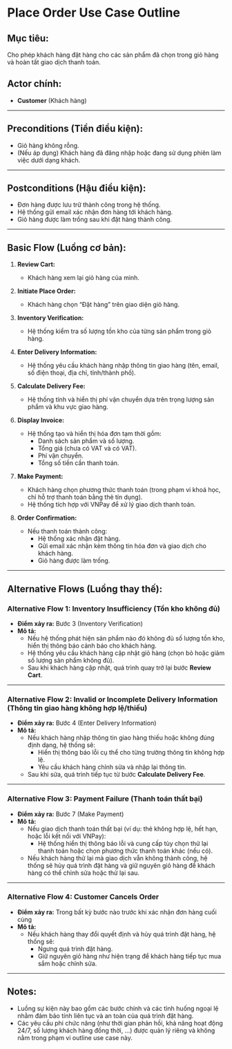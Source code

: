 # Place Order Use Case Outline

## Mục tiêu:
Cho phép khách hàng đặt hàng cho các sản phẩm đã chọn trong giỏ hàng và hoàn tất giao dịch thanh toán.

## Actor chính:
- **Customer** (Khách hàng)

---

## Preconditions (Tiền điều kiện):
- Giỏ hàng không rỗng.
- (Nếu áp dụng) Khách hàng đã đăng nhập hoặc đang sử dụng phiên làm việc dưới dạng khách.

---

## Postconditions (Hậu điều kiện):
- Đơn hàng được lưu trữ thành công trong hệ thống.
- Hệ thống gửi email xác nhận đơn hàng tới khách hàng.
- Giỏ hàng được làm trống sau khi đặt hàng thành công.

---

## Basic Flow (Luồng cơ bản):

1. **Review Cart:**  
   - Khách hàng xem lại giỏ hàng của mình.

2. **Initiate Place Order:**  
   - Khách hàng chọn “Đặt hàng” trên giao diện giỏ hàng.

3. **Inventory Verification:**  
   - Hệ thống kiểm tra số lượng tồn kho của từng sản phẩm trong giỏ hàng.

4. **Enter Delivery Information:**  
   - Hệ thống yêu cầu khách hàng nhập thông tin giao hàng (tên, email, số điện thoại, địa chỉ, tỉnh/thành phố).

5. **Calculate Delivery Fee:**  
   - Hệ thống tính và hiển thị phí vận chuyển dựa trên trọng lượng sản phẩm và khu vực giao hàng.

6. **Display Invoice:**  
   - Hệ thống tạo và hiển thị hóa đơn tạm thời gồm:
     - Danh sách sản phẩm và số lượng.
     - Tổng giá (chưa có VAT và có VAT).
     - Phí vận chuyển.
     - Tổng số tiền cần thanh toán.

7. **Make Payment:**  
   - Khách hàng chọn phương thức thanh toán (trong phạm vi khoá học, chỉ hỗ trợ thanh toán bằng thẻ tín dụng).
   - Hệ thống tích hợp với VNPay để xử lý giao dịch thanh toán.

8. **Order Confirmation:**  
   - Nếu thanh toán thành công:
     - Hệ thống xác nhận đặt hàng.
     - Gửi email xác nhận kèm thông tin hóa đơn và giao dịch cho khách hàng.
     - Giỏ hàng được làm trống.

---

## Alternative Flows (Luồng thay thế):

### Alternative Flow 1: Inventory Insufficiency (Tồn kho không đủ)
- **Điểm xảy ra:** Bước 3 (Inventory Verification)  
- **Mô tả:**  
  - Nếu hệ thống phát hiện sản phẩm nào đó không đủ số lượng tồn kho, hiển thị thông báo cảnh báo cho khách hàng.
  - Hệ thống yêu cầu khách hàng cập nhật giỏ hàng (chọn bỏ hoặc giảm số lượng sản phẩm không đủ).
  - Sau khi khách hàng cập nhật, quá trình quay trở lại bước **Review Cart**.

---

### Alternative Flow 2: Invalid or Incomplete Delivery Information (Thông tin giao hàng không hợp lệ/thiếu)
- **Điểm xảy ra:** Bước 4 (Enter Delivery Information)  
- **Mô tả:**  
  - Nếu khách hàng nhập thông tin giao hàng thiếu hoặc không đúng định dạng, hệ thống sẽ:
    - Hiển thị thông báo lỗi cụ thể cho từng trường thông tin không hợp lệ.
    - Yêu cầu khách hàng chỉnh sửa và nhập lại thông tin.
  - Sau khi sửa, quá trình tiếp tục từ bước **Calculate Delivery Fee**.

---

### Alternative Flow 3: Payment Failure (Thanh toán thất bại)
- **Điểm xảy ra:** Bước 7 (Make Payment)  
- **Mô tả:**  
  - Nếu giao dịch thanh toán thất bại (ví dụ: thẻ không hợp lệ, hết hạn, hoặc lỗi kết nối với VNPay):
    - Hệ thống hiển thị thông báo lỗi và cung cấp tùy chọn thử lại thanh toán hoặc chọn phương thức thanh toán khác (nếu có).
  - Nếu khách hàng thử lại mà giao dịch vẫn không thành công, hệ thống sẽ hủy quá trình đặt hàng và giữ nguyên giỏ hàng để khách hàng có thể chỉnh sửa hoặc thử lại sau.

---

### Alternative Flow 4: Customer Cancels Order
- **Điểm xảy ra:** Trong bất kỳ bước nào trước khi xác nhận đơn hàng cuối cùng  
- **Mô tả:**  
  - Nếu khách hàng thay đổi quyết định và hủy quá trình đặt hàng, hệ thống sẽ:
    - Ngưng quá trình đặt hàng.
    - Giữ nguyên giỏ hàng như hiện trạng để khách hàng tiếp tục mua sắm hoặc chỉnh sửa.

---

## Notes:
- Luồng sự kiện này bao gồm các bước chính và các tình huống ngoại lệ nhằm đảm bảo tính liên tục và an toàn của quá trình đặt hàng.
- Các yêu cầu phi chức năng (như thời gian phản hồi, khả năng hoạt động 24/7, số lượng khách hàng đồng thời, …) được quản lý riêng và không nằm trong phạm vi outline use case này.
